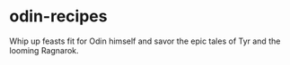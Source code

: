 # odin-recipes
Whip up feasts fit for Odin himself and savor the epic tales of Tyr and the looming Ragnarok.
